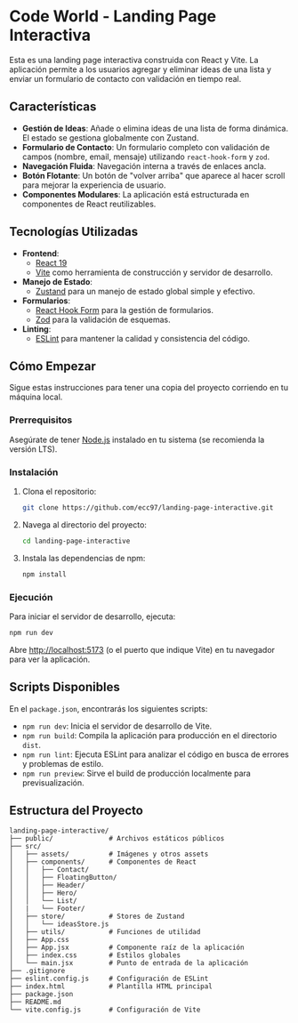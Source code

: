 # Code World - Landing Page Interactiva

Esta es una landing page interactiva construida con React y Vite. La aplicación permite a los usuarios agregar y eliminar ideas de una lista y enviar un formulario de contacto con validación en tiempo real.

## Características

- **Gestión de Ideas**: Añade o elimina ideas de una lista de forma dinámica. El estado se gestiona globalmente con Zustand.
- **Formulario de Contacto**: Un formulario completo con validación de campos (nombre, email, mensaje) utilizando `react-hook-form` y `zod`.
- **Navegación Fluida**: Navegación interna a través de enlaces ancla.
- **Botón Flotante**: Un botón de "volver arriba" que aparece al hacer scroll para mejorar la experiencia de usuario.
- **Componentes Modulares**: La aplicación está estructurada en componentes de React reutilizables.

## Tecnologías Utilizadas

- **Frontend**:
  - [React 19](https://react.dev/)
  - [Vite](https://vitejs.dev/) como herramienta de construcción y servidor de desarrollo.
- **Manejo de Estado**:
  - [Zustand](https://github.com/pmndrs/zustand) para un manejo de estado global simple y efectivo.
- **Formularios**:
  - [React Hook Form](https://react-hook-form.com/) para la gestión de formularios.
  - [Zod](https://zod.dev/) para la validación de esquemas.
- **Linting**:
  - [ESLint](https://eslint.org/) para mantener la calidad y consistencia del código.

## Cómo Empezar

Sigue estas instrucciones para tener una copia del proyecto corriendo en tu máquina local.

### Prerrequisitos

Asegúrate de tener [Node.js](https://nodejs.org/) instalado en tu sistema (se recomienda la versión LTS).

### Instalación

1. Clona el repositorio:
   ```sh
   git clone https://github.com/ecc97/landing-page-interactive.git
   ```
2. Navega al directorio del proyecto:
   ```sh
   cd landing-page-interactive
   ```
3. Instala las dependencias de npm:
   ```sh
   npm install
   ```

### Ejecución

Para iniciar el servidor de desarrollo, ejecuta:

```sh
npm run dev
```

Abre [http://localhost:5173](http://localhost:5173) (o el puerto que indique Vite) en tu navegador para ver la aplicación.

## Scripts Disponibles

En el `package.json`, encontrarás los siguientes scripts:

- `npm run dev`: Inicia el servidor de desarrollo de Vite.
- `npm run build`: Compila la aplicación para producción en el directorio `dist`.
- `npm run lint`: Ejecuta ESLint para analizar el código en busca de errores y problemas de estilo.
- `npm run preview`: Sirve el build de producción localmente para previsualización.

## Estructura del Proyecto

```
landing-page-interactive/
├── public/              # Archivos estáticos públicos
├── src/
│   ├── assets/          # Imágenes y otros assets
│   ├── components/      # Componentes de React
│   │   ├── Contact/
│   │   ├── FloatingButton/
│   │   ├── Header/
│   │   ├── Hero/
│   │   └── List/
│   |   └── Footer/
│   ├── store/           # Stores de Zustand
│   │   └── ideasStore.js
│   ├── utils/           # Funciones de utilidad
│   ├── App.css
│   ├── App.jsx          # Componente raíz de la aplicación
│   ├── index.css        # Estilos globales
│   └── main.jsx         # Punto de entrada de la aplicación
├── .gitignore
├── eslint.config.js     # Configuración de ESLint
├── index.html           # Plantilla HTML principal
├── package.json
├── README.md
└── vite.config.js       # Configuración de Vite
```